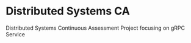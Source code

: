 # Distributed Systems CA
Distributed Systems Continuous Assessment Project focusing on gRPC Service
